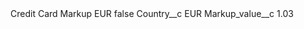 <?xml version="1.0" encoding="UTF-8"?>
<CustomMetadata xmlns="http://soap.sforce.com/2006/04/metadata" xmlns:xsi="http://www.w3.org/2001/XMLSchema-instance" xmlns:xsd="http://www.w3.org/2001/XMLSchema">
    <label>Credit Card Markup EUR</label>
    <protected>false</protected>
    <values>
        <field>Country__c</field>
        <value xsi:type="xsd:string">EUR</value>
    </values>
    <values>
        <field>Markup_value__c</field>
        <value xsi:type="xsd:double">1.03</value>
    </values>
</CustomMetadata>
